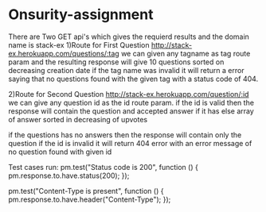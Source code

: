 # Onsurity-assignment

There are Two GET api's which gives the requierd results and the domain name is stack-ex
1)Route for First Question
  http://stack-ex.herokuapp.com/questions/:tag
  we can given any tagname as tag route param and the resulting response will give 10 questions sorted on decreasing creation date
  if the tag name was invalid it will return a error saying that no questions found with the given tag with a status code of 404.
  
  
2)Route for Second Question
  http://stack-ex.herokuapp.com/question/:id
  we can give any question id as the id route param.
  if the id is valid then the response will contain the question and accepted answer if it has else array of answer sorted in decreasing 
  of upvotes
  
  if the questions has no answers then the response will contain only the question
  if the id is invalid it will return 404 error with an error message of no question found with given id
  
 
 
Test cases run:
 pm.test("Status code is 200", function () {
    pm.response.to.have.status(200);
});

pm.test("Content-Type is present", function () {
    pm.response.to.have.header("Content-Type");
});
